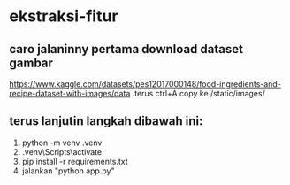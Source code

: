 # ekstraksi-fitur

## caro jalaninny pertama download dataset gambar
https://www.kaggle.com/datasets/pes12017000148/food-ingredients-and-recipe-dataset-with-images/data  .terus ctrl+A copy ke /static/images/
## terus lanjutin langkah dibawah ini:
1. python -m venv .venv
2. .venv\Scripts\activate
3. pip install -r requirements.txt
4. jalankan "python app.py"
